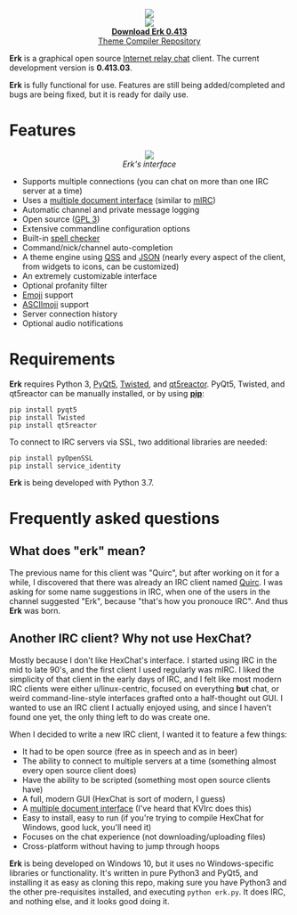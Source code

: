 
<p align="center">
	<img src="https://github.com/nutjob-laboratories/erk/raw/master/downloads/images/logo.png"><br>
	<img src="https://github.com/nutjob-laboratories/erk/raw/master/downloads/images/howyousay.png"><br>
	<a href="https://github.com/nutjob-laboratories/erk/raw/master/downloads/erk-latest.zip"><b>Download Erk 0.413</b></a><br>
	<a href="https://github.com/nutjob-laboratories/erk-theme">Theme Compiler Repository</a><br>
</p>

**Erk** is a graphical open source [Internet relay chat](https://en.wikipedia.org/wiki/Internet_Relay_Chat) client. The current development version is **0.413.03**.

**Erk** is fully functional for use. Features are still being added/completed and bugs are being fixed, but it is ready for daily use.

# Features

<p align="center">
	<a href="https://github.com/nutjob-laboratories/erk/raw/master/downloads/images/screenshot_full.png"><img src="https://github.com/nutjob-laboratories/erk/raw/master/downloads/images/screenshot.png"></a><br>
	<i>Erk's interface</i>
</p>

* Supports multiple connections (you can chat on more than one IRC server at a time)
* Uses a [multiple document interface](https://en.wikipedia.org/wiki/Multiple_document_interface) (similar to [mIRC](https://www.mirc.com/))
* Automatic channel and private message logging
* Open source ([GPL 3](https://www.gnu.org/licenses/gpl-3.0.en.html))
* Extensive commandline configuration options
* Built-in [spell checker](https://github.com/barrust/pyspellchecker)
* Command/nick/channel auto-completion
* A theme engine using [QSS](https://doc.qt.io/qt-5/stylesheet-syntax.html) and [JSON](https://www.json.org/) (nearly every aspect of the client, from widgets to icons, can be customized)
* An extremely customizable interface
* Optional profanity filter
* [Emoji](https://en.wikipedia.org/wiki/Emoji) support
* [ASCIImoji](https://github.com/hpcodecraft/ASCIImoji) support
* Server connection history
* Optional audio notifications

# Requirements
**Erk** requires Python 3, [PyQt5](https://pypi.org/project/PyQt5/), [Twisted](https://twistedmatrix.com/trac/), and [qt5reactor](https://github.com/sunu/qt5reactor). PyQt5, Twisted, and qt5reactor can be manually installed, or by using [**pip**](https://pypi.org/project/pip/):

    pip install pyqt5
    pip install Twisted
    pip install qt5reactor

To connect to IRC servers via SSL, two additional libraries are needed:

    pip install pyOpenSSL
    pip install service_identity

**Erk** is being developed with Python 3.7.

# Frequently asked questions

## What does "erk" mean?

The previous name for this client was "Quirc", but after working on it for a while, I discovered that there was already an IRC client named [Quirc](https://quirc.org/). I was asking for some name suggestions in IRC, when one of the users in the channel suggested "Erk", because "that's how you pronouce IRC". And thus **Erk** was born.

## Another IRC client? Why not use HexChat?

Mostly because I don't like HexChat's interface.  I started using IRC in the mid to late 90's, and the first client I used regularly was mIRC.  I liked the simplicity of that client in the early days of IRC, and I felt like most modern IRC clients were either u/linux-centric, focused on everything **but** chat, or weird command-line-style interfaces grafted onto a half-thought out GUI.  I wanted to use an IRC client I actually enjoyed using, and since I haven't found one yet, the only thing left to do was create one.

When I decided to write a new IRC client, I wanted it to feature a few things:

* It had to be open source (free as in speech and as in beer)
* The ability to connect to multiple servers at a time (something almost every open source client does)
* Have the ability to be scripted (something most open source clients have)
* A full, modern GUI (HexChat is sort of modern, I guess)
* A [multiple document interface](https://en.wikipedia.org/wiki/Multiple_document_interface) (I've heard that KVIrc does this)
* Easy to install, easy to run (if you're trying to compile HexChat for Windows, good luck, you'll need it)
* Focuses on the chat experience (not downloading/uploading files)
* Cross-platform without having to jump through hoops

**Erk** is being developed on Windows 10, but it uses no Windows-specific libraries or functionality. It's written in pure Python3 and PyQt5, and installing it as easy as cloning this repo, making sure you have Python3 and the other pre-requisites installed, and executing `python erk.py`. It does IRC, and nothing else, and it looks good doing it.